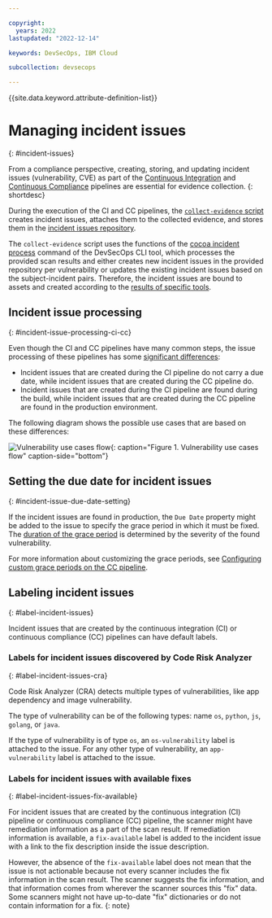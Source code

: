 ```yaml
---

copyright:
  years: 2022
lastupdated: "2022-12-14"

keywords: DevSecOps, IBM Cloud

subcollection: devsecops

---
```


{{site.data.keyword.attribute-definition-list}}

# Managing incident issues
{: #incident-issues}

From a compliance perspective, creating, storing, and updating incident issues (vulnerability, CVE) as part of the [Continuous Integration](/docs/devsecops?topic=devsecops-cd-devsecops-ci-pipeline) and [Continuous Compliance](/docs/devsecops?topic=devsecops-devsecops-cc-pipeline) pipelines are essential for evidence collection.
{: shortdesc}

During the execution of the CI and CC pipelines, the [`collect-evidence` script](/docs/devsecops?topic=devsecops-devsecops-collect-evidence) creates incident issues, attaches them to the collected evidence, and stores them in the [incident issues repository](/docs/devsecops?topic=devsecops-tutorial-cd-devsecops#devsecops-ci-tool-integration-issues).

The `collect-evidence` script uses the functions of the [cocoa incident process](/docs/devsecops?topic=devsecops-cd-devsecops-cli#incident-process) command of the DevSecOps CLI tool, which processes the provided scan results and either creates new incident issues in the provided repository per vulnerability or updates the existing incident issues based on the subject-incident pairs. 
Therefore, the incident issues are bound to assets and created according to the [results of specific tools](/docs/devsecops?topic=devsecops-devsecops-issues-due-date#processing-results-issues).

## Incident issue processing
{: #incident-issue-processing-ci-cc}

Even though the CI and CC pipelines have many common steps, the issue processing of these pipelines has some [significant differences](/docs/devsecops?topic=devsecops-devsecops-issues-due-date#due-date-ci-cc):
* Incident issues that are created during the CI pipeline do not carry a due date, while incident issues that are created during the CC pipeline do.
* Incident issues that are created during the CI pipeline are found during the build, while incident issues that are created during the CC pipeline are found in the production environment.

The following diagram shows the possible use cases that are based on these differences:

![Vulnerability use cases flow](images/devsecops-vulnerability-usecases-flow.png "Vulnerability use cases flow"){: caption="Figure 1. Vulnerability use cases flow" caption-side="bottom"}

## Setting the due date for incident issues
{: #incident-issue-due-date-setting}

If the incident issues are found in production, the `Due Date` property might be added to the issue to specify the grace period in which it must be fixed. The [duration of the grace period](/docs/devsecops?topic=devsecops-devsecops-issues-due-date#grace-period-duration) is determined by the severity of the found vulnerability.

For more information about customizing the grace periods, see [Configuring custom grace periods on the CC pipeline](/docs/devsecops?topic=devsecops-devsecops-issues-due-date#configure-custom-grace-period).

## Labeling incident issues
{: #label-incident-issues}

Incident issues that are created by the continuous integration (CI) or continuous compliance (CC) pipelines can have default labels.

### Labels for incident issues discovered by Code Risk Analyzer
{: #label-incident-issues-cra}

Code Risk Analyzer (CRA) detects multiple types of vulnerabilities, like app dependency and image vulnerability.

The type of vulnerability can be of the following types: name `os`, `python`, `js`, `golang`, or `java`.

If the type of vulnerability is of type `os`, an `os-vulnerability` label is attached to the issue. For any other type of vulnerability, an `app-vulnerability` label is attached to the issue.

### Labels for incident issues with available fixes
{: #label-incident-issues-fix-available}

For incident issues that are created by the continuous integration (CI) pipeline or continuous compliance (CC) pipeline, the scanner might have remediation information as a part of the scan result. If remediation information is available, a `fix-available` label is added to the incident issue with a link to the fix description inside the issue description.

However, the absence of the `fix-available` label does not mean that the issue is not actionable because not every scanner includes the fix information in the scan result. The scanner suggests the fix information, and that information comes from wherever the scanner sources this "fix" data. Some scanners might not have up-to-date "fix" dictionaries or do not contain information for a fix.
{: note}
